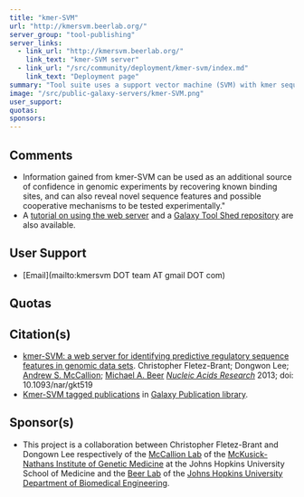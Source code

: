 ```yaml
---
title: "kmer-SVM"
url: "http://kmersvm.beerlab.org/"
server_group: "tool-publishing"
server_links: 
  - link_url: "http://kmersvm.beerlab.org/"
    link_text: "kmer-SVM server"
  - link_url: "/src/community/deployment/kmer-svm/index.md"
    link_text: "Deployment page"
summary: "Tool suite uses a support vector machine (SVM) with kmer sequence features to identify predictive combinations of short transcription factor binding sites which determine the tissue specificity of the original NGS assay.  "
image: "/src/public-galaxy-servers/kmer-SVM.png"
user_support: 
quotas: 
sponsors: 
---
```


## Comments

* Information gained from kmer-SVM can be used as an additional source of confidence in genomic experiments by recovering known binding sites, and can also reveal novel sequence features and possible cooperative mechanisms to be tested experimentally."
* A [tutorial on using the web server](http://kmersvm.beerlab.org/tutorial/) and a [Galaxy Tool Shed repository](http://toolshed.g2.bx.psu.edu/view/cafletezbrant/kmersvm) are also available.

## User Support

* [Email](mailto:kmersvm DOT team AT gmail DOT com)

## Quotas

## Citation(s)

* [kmer-SVM: a web server for identifying predictive regulatory sequence features in genomic data sets](http://nar.oxfordjournals.org/content/41/W1/W544.long). Christopher Fletez-Brant; Dongwon Lee; [Andrew S. McCallion](http://www.hopkinsmedicine.org/geneticmedicine/people/faculty/mccallion.html); [Michael A. Beer](http://www.beerlab.org/) *[Nucleic Acids Research](http://nar.oxfordjournals.org/)* 2013; doi: 10.1093/nar/gkt519<br />
* [Kmer-SVM tagged publications](https://www.zotero.org/groups/1732893/galaxy/items/tag/%3EKmer-SVM) in [Galaxy Publication library](/src/publication-library/index.md).

## Sponsor(s)

* This project is a collaboration between Christopher Fletez-Brant and Dongown Lee respectively of the [McCallion Lab](http://www.hopkinsmedicine.org/geneticmedicine/people/faculty/mccallion.html) of the [McKusick-Nathans Institute of Genetic Medicine](https://igm.jhmi.edu/) at the Johns Hopkins University School of Medicine and the [Beer Lab](http://www.beerlab.org/) of the [Johns Hopkins University Department of Biomedical Engineering](http://www.bme.jhu.edu/).

